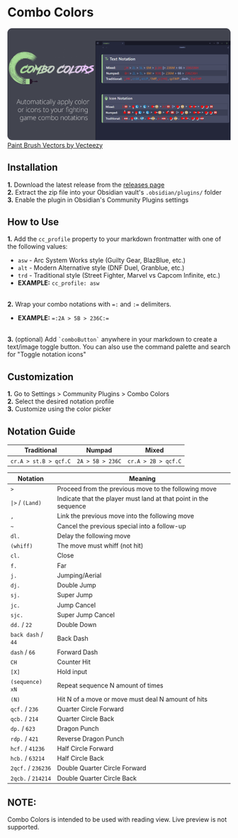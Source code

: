 # Combo Colors
![TXT Mode Sample](assets/header.png)<br>
<a href="https://www.vecteezy.com/free-vector/paint-brush">Paint Brush Vectors by Vecteezy</a>

## Installation

**1.** Download the latest release from the <a href="https://github.com/kevinkickback/Combo-Colors/releases/">releases page</a><br>
**2.** Extract the zip file into your Obsidian vault's `.obsidian/plugins/` folder<br>
**3.** Enable the plugin in Obsidian's Community Plugins settings

## How to Use

**1.** Add the `cc_profile` property to your markdown frontmatter with one of the following values:
   - `asw` - Arc System Works style (Guilty Gear, BlazBlue, etc.)
   - `alt` - Modern Alternative style (DNF Duel, Granblue, etc.)
   - `trd` - Traditional style (Street Fighter, Marvel vs Capcom Infinite, etc.)
   - **EXAMPLE:** `cc_profile: asw`<br><br>

**2.** Wrap your combo notations with `=:` and `:=` delimiters.<br>
   - **EXAMPLE:** `=:2A > 5B > 236C:=`<br><br  >

**3.** (optional) Add `` `comboButton` `` anywhere in your markdown to create a text/image toggle button. You can also use the command palette and search for "Toggle notation icons"

## Customization

**1.** Go to Settings > Community Plugins > Combo Colors<br>
**2.** Select the desired notation profile<br>
**3.** Customize using the color picker

## Notation Guide

| Traditional | Numpad | Mixed |
|----------|---------|---------|
| `cr.A > st.B > qcf.C` | `2A > 5B > 236C` | `cr.A > 2B > qcf.C` |

| Notation | Meaning |
|----------|---------|
| `>` | Proceed from the previous move to the following move |
| `\|>` / `(Land)` | Indicate that the player must land at that point in the sequence |
| `,` | Link the previous move into the following move |
| `~` | Cancel the previous special into a follow-up |
| `dl.` | Delay the following move |
| `(whiff)` | The move must whiff (not hit) |
| `cl.` | Close |
| `f.` | Far |
| `j.` | Jumping/Aerial |
| `dj.` | Double Jump |
| `sj.` | Super Jump |
| `jc.` | Jump Cancel |
| `sjc.` | Super Jump Cancel |
| `dd.` / `22` | Double Down |
| `back dash` / `44` | Back Dash |
| `dash` / `66` | Forward Dash |
| `CH` | Counter Hit |
| `[X]` | Hold input |
| `(sequence) xN` | Repeat sequence N amount of times |
| `(N)` | Hit N of a move or move must deal N amount of hits |
| `qcf.` / `236` | Quarter Circle Forward |
| `qcb.` / `214` | Quarter Circle Back |
| `dp.` / `623` | Dragon Punch |
| `rdp.` / `421` | Reverse Dragon Punch |
| `hcf.` / `41236` | Half Circle Forward |
| `hcb.` / `63214` | Half Circle Back |
| `2qcf.` / `236236` | Double Quarter Circle Forward |
| `2qcb.` / `214214` | Double Quarter Circle Back |

## NOTE:
Combo Colors is intended to be used with reading view. Live preview is not supported.
